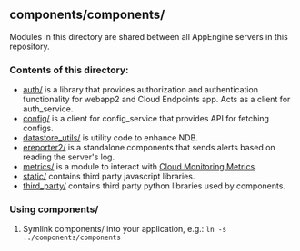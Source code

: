 components/components/
----------------------

Modules in this directory are shared between all AppEngine servers in this
repository.


### Contents of this directory:

  - [auth/](auth) is a library that provides authorization and authentication
    functionality for webapp2 and Cloud Endpoints app. Acts as a client for
    auth_service.
  - [config/](config) is a client for config_service that provides API for
    fetching configs.
  - [datastore_utils/](datastore_utils) is utility code to enhance NDB.
  - [ereporter2/](ereporter2) is a standalone components that sends alerts based
    on reading the server's log.
  - [metrics/](metrics) is a module to interact with [Cloud Monitoring
    Metrics](https://cloud.google.com/monitoring/custom-metrics).
  - [static/](static) contains third party javascript libraries.
  - [third_party/](third_party) contains third party python libraries used by
    components.


### Using components/

  1. Symlink components/ into your application, e.g.:
     `ln -s ../components/components`
